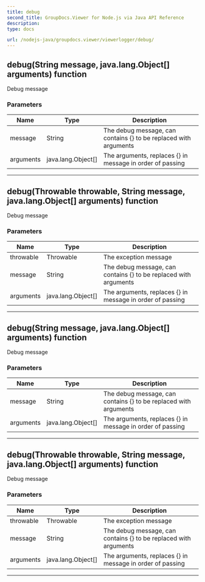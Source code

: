 ```yaml
---
title: debug
second_title: GroupDocs.Viewer for Node.js via Java API Reference
description: 
type: docs

url: /nodejs-java/groupdocs.viewer/viewerlogger/debug/
---
```


## debug(String message, java.lang.Object[] arguments)  function

 Debug message
 

### Parameters

| Name | Type | Description |
| --- | --- | --- |
| message | String | The debug message, can contains {} to be replaced with arguments |
| arguments | java.lang.Object[] | The arguments, replaces {} in message in order of passing |


---


## debug(Throwable throwable, String message, java.lang.Object[] arguments)  function

 Debug message
 

### Parameters

| Name | Type | Description |
| --- | --- | --- |
| throwable | Throwable | The exception message |
| message | String | The debug message, can contains {} to be replaced with arguments |
| arguments | java.lang.Object[] | The arguments, replaces {} in message in order of passing |


---


## debug(String message, java.lang.Object[] arguments)  function

 Debug message
 

### Parameters

| Name | Type | Description |
| --- | --- | --- |
| message | String | The debug message, can contains {} to be replaced with arguments |
| arguments | java.lang.Object[] | The arguments, replaces {} in message in order of passing |


---


## debug(Throwable throwable, String message, java.lang.Object[] arguments)  function

 Debug message
 

### Parameters

| Name | Type | Description |
| --- | --- | --- |
| throwable | Throwable | The exception message |
| message | String | The debug message, can contains {} to be replaced with arguments |
| arguments | java.lang.Object[] | The arguments, replaces {} in message in order of passing |


---


